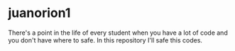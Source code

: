 # juanorion1
There's a point in the life of every student when you have a lot of code and you don't have where to safe.  In this repository I'll safe this codes.
